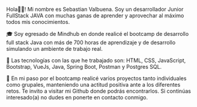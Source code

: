 Hola🙋‍♂️! Mi nombre es Sebastian Valbuena. Soy un desarrollador Junior FullStack JAVA con muchas ganas de aprender y aprovechar al máximo todos mis conocimientos.

🎓 Soy egresado de Mindhub en donde realicé el bootcamp de desarrollo full stack Java con más de 700 horas de aprendizaje y de desarrollo simulando un ambiente de trabajo real.

🎯 Las tecnologías con las que he trabajado son: HTML, CSS, JavaScript, Bootstrap, VueJs, Java, Spring Boot, Postman y Postgres SQL.

💼 En mi paso por el bootcamp realicé varios proyectos tanto individuales como grupales, manteniendo una actitud positiva ante a los diferentes retos. Te invito a visitar mi Github donde podrás encontrarlos. Si continúas interesado(a) no dudes en ponerte en contacto conmigo.
